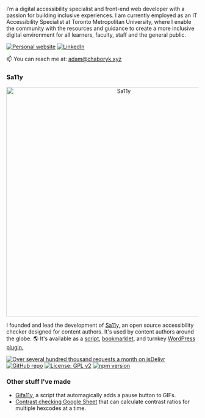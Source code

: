 I’m a digital accessibility specialist and front-end web developer with a passion for building inclusive experiences. I am currently employed as an IT Accessibility Specialist at Toronto Metropolitan University, where I enable the community with the resources and guidance to create a more inclusive digital environment for all learners, faculty, staff and the general public. 

[![Personal website](https://img.shields.io/badge/website-chaboryk.xyz-blue)](https://www.chaboryk.xyz) [![LinkedIn](https://img.shields.io/badge/LinkedIn-blue)](https://ca.linkedin.com/in/adamchaboryk)

📫 You can reach me at: [adam@chaboryk.xyz](mailto:adam@chaboryk.xyz)

### Sa11y

<div align="center">
  <img src="https://camo.githubusercontent.com/be90d58d64720d9b749877719a4180e9040cfaa398206a9d7b598c87c189d129/68747470733a2f2f72796572736f6e646d702e6769746875622e696f2f73613131792f6173736574732f6769746875622d62616e6e65722e706e67" alt="Sa11y" width="600px"/>
</div>

I founded and lead the development of [Sa11y,](https://sa11y.netlify.app) an open source accessibility checker designed for content authors. It's used by content authors around the globe. 🌎 It's available as a [script](https://sa11y.netlify.app/developers/), [bookmarklet](https://sa11y.netlify.app/bookmarklet/), and turnkey [WordPress plugin.](https://wordpress.org/plugins/sa11y/)

[![Over several hundred thousand requests a month on jsDelivr](https://data.jsdelivr.com/v1/package/gh/ryersondmp/sa11y/badge?style=rounded)](https://www.jsdelivr.com/package/gh/ryersondmp/sa11y) [![GitHub repo](https://img.shields.io/badge/GitHub-Sa11y-blue)](https://github.com/ryersondmp/sa11y) [![License: GPL v2](https://img.shields.io/badge/License-GPL_v2-blue.svg)](https://github.com/ryersondmp/sa11y/blob/master/LICENSE.md) [![npm version](https://badge.fury.io/js/sa11y.svg)](https://www.npmjs.com/package/sa11y)

### Other stuff I've made
- [Gifa11y](https://github.com/adamchaboryk/gifa11y), a script that automagically adds a pause button to GIFs. 
- [Contrast checking Google Sheet](https://gist.github.com/adamchaboryk/0dd2529ea9b8480f21905aaf11d1b5a5) that can calculate contrast ratios for multiple hexcodes at a time.
